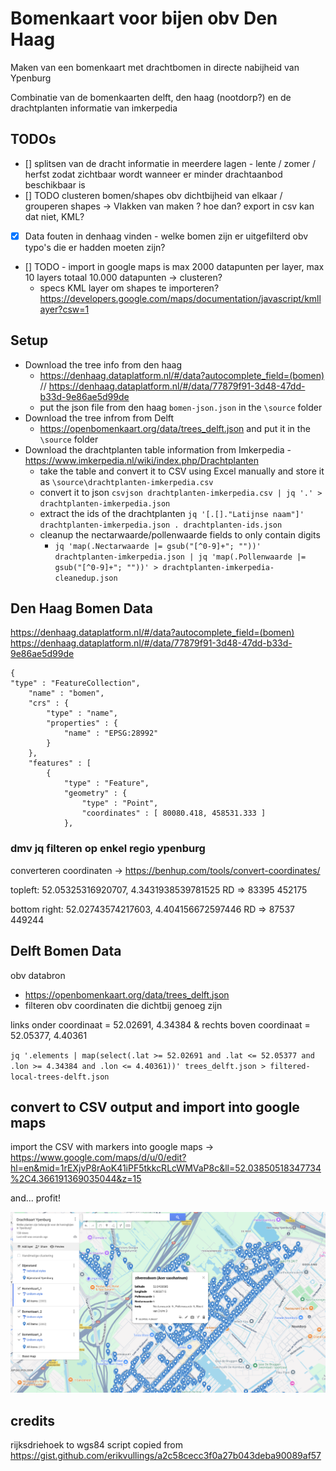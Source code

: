 # Bomenkaart voor bijen obv Den Haag

Maken van een bomenkaart met drachtbomen in directe nabijheid van Ypenburg

Combinatie van de bomenkaarten delft, den haag (nootdorp?) en de drachtplanten informatie van imkerpedia

## TODOs

- [] splitsen van de dracht informatie in meerdere lagen - lente / zomer / herfst zodat zichtbaar wordt wanneer er minder drachtaanbod beschikbaar is
- [] TODO clusteren bomen/shapes obv dichtbijheid van elkaar / grouperen shapes -> Vlakken van maken ? hoe dan? export in csv kan dat niet, KML?
- [x] Data fouten in denhaag vinden - welke bomen zijn er uitgefilterd obv typo's die er hadden moeten zijn?
- [] TODO - import in google maps is max 2000 datapunten per layer, max 10 layers totaal 10.000 datapunten -> clusteren?
  - specs KML layer om shapes te importeren? https://developers.google.com/maps/documentation/javascript/kmllayer?csw=1 

## Setup

- Download the tree info from den haag
    - https://denhaag.dataplatform.nl/#/data?autocomplete_field=(bomen) // https://denhaag.dataplatform.nl/#/data/77879f91-3d48-47dd-b33d-9e86ae5d99de
    - put the json file from den haag `bomen-json.json` in the `\source` folder
- Download the tree infrom from Delft
    - https://openbomenkaart.org/data/trees_delft.json and put it in the `\source` folder
- Download the drachtplanten table information from Imkerpedia - https://www.imkerpedia.nl/wiki/index.php/Drachtplanten
    - take the table and convert it to CSV using Excel manually and store it as `\source\drachtplanten-imkerpedia.csv`
    - convert it to json `csvjson drachtplanten-imkerpedia.csv | jq '.' > drachtplanten-imkerpedia.json`
    - extract the ids of the drachtplanten `jq '[.[]."Latijnse naam"]' drachtplanten-imkerpedia.json . drachtplanten-ids.json`
    - cleanup the nectarwaarde/pollenwaarde fields to only contain digits
        - `jq 'map(.Nectarwaarde |= gsub("[^0-9]+"; ""))' drachtplanten-imkerpedia.json | jq 'map(.Pollenwaarde |= gsub("[^0-9]+"; ""))' > drachtplanten-imkerpedia-cleanedup.json`


## Den Haag Bomen Data


https://denhaag.dataplatform.nl/#/data?autocomplete_field=(bomen)
https://denhaag.dataplatform.nl/#/data/77879f91-3d48-47dd-b33d-9e86ae5d99de

```
{
"type" : "FeatureCollection",
	"name" : "bomen",
	"crs" : {
		"type" : "name",
		"properties" : {
			"name" : "EPSG:28992"
		}
	},
	"features" : [
		{
			"type" : "Feature",
			"geometry" : {
				"type" : "Point",
				"coordinates" : [ 80080.418, 458531.333 ]
			},
```

### dmv jq filteren op enkel regio ypenburg

converteren coordinaten -> https://benhup.com/tools/convert-coordinates/

topleft: 52.05325316920707, 4.3431938539781525
	RD => 83395 452175

bottom right: 52.02743574217603, 4.404156672597446
	RD => 87537 449244

## Delft Bomen Data

obv databron
- https://openbomenkaart.org/data/trees_delft.json
- filteren obv coordinaten die dichtbij genoeg zijn

links onder coordinaat = 52.02691, 4.34384 & rechts boven coordinaat = 52.05377, 4.40361

`jq '.elements | map(select(.lat >= 52.02691 and .lat <= 52.05377 and .lon >= 4.34384 and .lon <= 4.40361))' trees_delft.json > filtered-local-trees-delft.json`

## convert to CSV output and import into google maps

import the CSV with markers into google maps -> https://www.google.com/maps/d/u/0/edit?hl=en&mid=1rEXjvP8rAoK41iPF5tkkcRLcWMVaP8c&ll=52.03850518347734%2C4.366191369035044&z=15

and... profit!

![profit](experimental-result.png)


## credits

rijksdriehoek to wgs84 script copied from https://gist.github.com/erikvullings/a2c58cecc3f0a27b043deba90089af57
